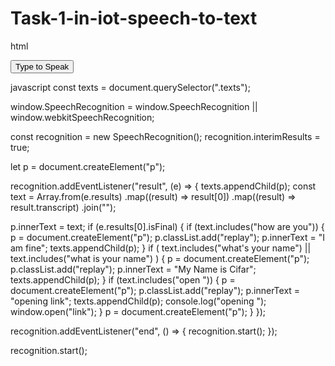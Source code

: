 # Task-1-in-iot-speech-to-text

html 
<!DOCTYPE html>

<html>

<body>
    <div>
        <button id="speak">Type to Speak</button>
        <p id="textarea"></p>
    </div>
</body>

<script>
    var speak = document.getElementById('speak');
    var textarea = document.getElementById('textarea');
    var SpeechRecognition = window.SpeechRecognition || window.webkitSpeechRecognition;
    var recognition = new SpeechRecognition();
    speak.addEventListener('click', function () {
        recognition.start();
        textarea.innerHTML = '...speaking';
    })
    recognition.onresult = function (e) {
        var transcript = e.results[0][0].transcript;
        textarea.innerHTML = transcript;
    }

</script>

</html>
javascript
const texts = document.querySelector(".texts");

window.SpeechRecognition =
  window.SpeechRecognition || window.webkitSpeechRecognition;

const recognition = new SpeechRecognition();
recognition.interimResults = true;

let p = document.createElement("p");

recognition.addEventListener("result", (e) => {
  texts.appendChild(p);
  const text = Array.from(e.results)
    .map((result) => result[0])
    .map((result) => result.transcript)
    .join("");

  p.innerText = text;
  if (e.results[0].isFinal) {
    if (text.includes("how are you")) {
      p = document.createElement("p");
      p.classList.add("replay");
      p.innerText = "I am fine";
      texts.appendChild(p);
    }
    if (
      text.includes("what's your name") ||
      text.includes("what is your name")
    ) {
      p = document.createElement("p");
      p.classList.add("replay");
      p.innerText = "My Name is Cifar";
      texts.appendChild(p);
    }
    if (text.includes("open ")) {
      p = document.createElement("p");
      p.classList.add("replay");
      p.innerText = "opening link";
      texts.appendChild(p);
      console.log("opening ");
      window.open("link");
    }
    p = document.createElement("p");
  }
});

recognition.addEventListener("end", () => {
  recognition.start();
});

recognition.start();
